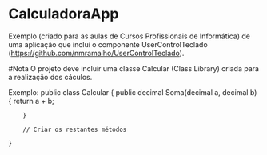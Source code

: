 # CalculadoraApp
Exemplo (criado para as aulas de Cursos Profissionais de Informática) de uma aplicação que inclui o componente UserControlTeclado (https://github.com/nmramalho/UserControlTeclado).

#Nota
O projeto deve incluir uma classe Calcular (Class Library) criada para a realização dos cáculos.

Exemplo:
    public class Calcular
    {
        public decimal Soma(decimal a, decimal b)
        {
            return a + b;

        }

        // Criar os restantes métodos

    }
